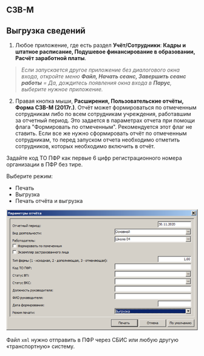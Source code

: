 ## СЗВ-М

## Выгрузка сведений

1. Любое приложение, где есть раздел **Учёт/Сотрудники**: **Кадры и штатное расписание, Подушевое финансирование в образовании, Расчёт заработной платы**.

> _Если запускается другое приложение без диалогового окна входа, откройте меню **Файл, Начать сеанс, Завершить сеанс работы** = Да, дождитесь появления окна входа в **Парус**, выберите нужное приложение._

2. Правая кнопка мыши, **Расширения, Пользовательские отчёты, Форма СЗВ-М (2017г.)**. Отчёт может формироваться по отмеченным сотрудникам либо по всем сотрудникам учреждения, работавшим за отчетный период.  Это задается в параметрах отчета при помощи флага "Формировать по отмеченным". Рекомендуется этот флаг не ставить. Если все же нужно сформировать отчёт по отмеченным сотрудникам, то перед запуском отчета необходимо отметить сотрудников, которых необходимо включить в отчёт.

Задайте код ТО ПФР как первые 6 цифр регистрационного номера организации в ПФР без тире.

Выберите режим:
* Печать
* Выгрузка
* Печать отчёта и выгрузка

![Параметры отчёта](images/szv-m_param.png)

Файл `xml` нужно отправить в ПФР через СБИС или любую другую «транспортную» систему.